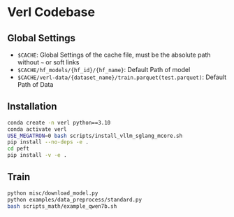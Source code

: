 # Verl Codebase

## Global Settings

- `$CACHE`: Global Settings of the cache file, must be the absolute path without `~` or soft links
- `$CACHE/hf_models/{hf_id}/{hf_name}`: Default Path of model
- `$CACHE/verl-data/{dataset_name}/train.parquet(test.parquet)`: Default Path of Data

## Installation

```bash
conda create -n verl python==3.10
conda activate verl
USE_MEGATRON=0 bash scripts/install_vllm_sglang_mcore.sh
pip install --no-deps -e .
cd peft
pip install -v -e .
```

## Train

```bash
python misc/download_model.py
python examples/data_preprocess/standard.py
bash scripts_math/example_qwen7b.sh
```
